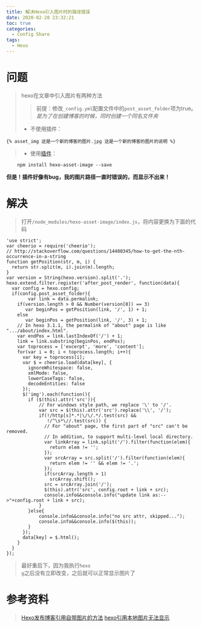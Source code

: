 ```yaml
---
title: 解决Hexo引入图片时的路径错误
date: 2020-02-28 23:32:21
toc: true
categories:
  - Config Share
tags:
  - Hexo
---
```




# 问题
>hexo在文章中引入图片有两种方法
>>前提：修改<code>_config.yml</code>配置文件中的<code>post_asset_folder</code>项为true。
>*是为了在创建博客的时候，同时创建一个同名文件夹*
>
> - 不使用插件：
>
	{% asset_img 这是一个新的博客的图片.jpg 这是一个新的博客的图片的说明 %}

> - 使用[插件](https://github.com/xcodebuild/hexo-asset-image)：
>
		npm install hexo-asset-image --save

**但是！插件好像有bug，我的图片路径一直时错误的，而显示不出来！**

<!-- more -->

# 解决
>打开<code>/node_modules/hexo-asset-image/index.js</code>，将内容更换为下面的代码


	'use strict';
	var cheerio = require('cheerio');
	// http://stackoverflow.com/questions/14480345/how-to-get-the-nth-occurrence-in-a-string
	function getPosition(str, m, i) {
	  return str.split(m, i).join(m).length;
	}
	var version = String(hexo.version).split('.');
	hexo.extend.filter.register('after_post_render', function(data){
	  var config = hexo.config;
	  if(config.post_asset_folder){
	    	var link = data.permalink;
		if(version.length > 0 && Number(version[0]) == 3)
		   var beginPos = getPosition(link, '/', 1) + 1;
		else
		   var beginPos = getPosition(link, '/', 3) + 1;
		// In hexo 3.1.1, the permalink of "about" page is like ".../about/index.html".
		var endPos = link.lastIndexOf('/') + 1;
	    link = link.substring(beginPos, endPos);
	    var toprocess = ['excerpt', 'more', 'content'];
	    for(var i = 0; i < toprocess.length; i++){
	      var key = toprocess[i];
	      var $ = cheerio.load(data[key], {
	        ignoreWhitespace: false,
	        xmlMode: false,
	        lowerCaseTags: false,
	        decodeEntities: false
	      });
	      $('img').each(function(){
			if ($(this).attr('src')){
				// For windows style path, we replace '\' to '/'.
				var src = $(this).attr('src').replace('\\', '/');
				if(!/http[s]*.*|\/\/.*/.test(src) &&
				   !/^\s*\//.test(src)) {
				  // For "about" page, the first part of "src" can't be removed.
				  // In addition, to support multi-level local directory.
				  var linkArray = link.split('/').filter(function(elem){
					return elem != '';
				  });
				  var srcArray = src.split('/').filter(function(elem){
					return elem != '' && elem != '.';
				  });
				  if(srcArray.length > 1)
					srcArray.shift();
				  src = srcArray.join('/');
				  $(this).attr('src', config.root + link + src);
				  console.info&&console.info("update link as:-->"+config.root + link + src);
				}
			}else{
				console.info&&console.info("no src attr, skipped...");
				console.info&&console.info($(this));
			}
	      });
	      data[key] = $.html();
	    }
	  }
	});
>最好重启下，因为我执行<code>hexo g</code>之后没有立即改变，之后就可以正常显示图片了
# 参考资料
>[Hexo发布博客引用自带图片的方法](https://zhuanyongxigua.github.io/2017/05/19/Hexo%E5%8F%91%E5%B8%83%E5%8D%9A%E5%AE%A2%E5%BC%95%E7%94%A8%E8%87%AA%E5%B8%A6%E5%9B%BE%E7%89%87%E7%9A%84%E6%96%B9%E6%B3%95/)
>[hexo引用本地图片无法显示](https://blog.csdn.net/xjm850552586/article/details/84101345)